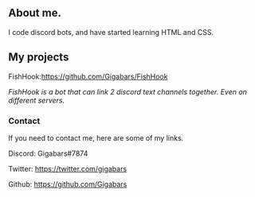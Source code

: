 
## About me.

I code discord bots, and have started learning HTML and CSS.


## My projects

FishHook:https://github.com/Gigabars/FishHook

*FishHook is a bot that can link 2 discord text channels together. Even on different servers.*


### Contact

If you need to contact me, here are some of my links.

Discord: Gigabars#7874

Twitter: https://twitter.com/gigabars

Github: https://github.com/Gigabars
